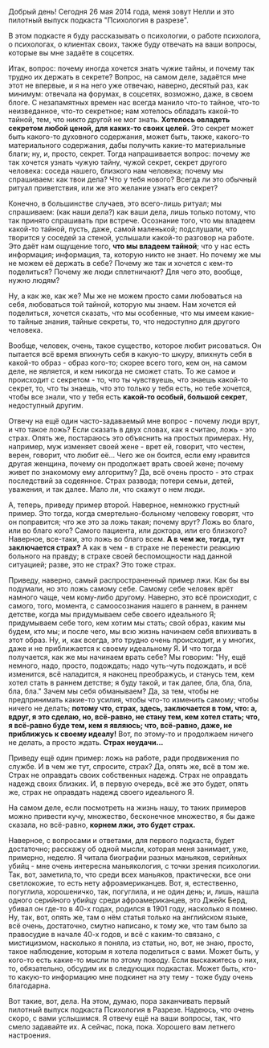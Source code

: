Добрый день! Сегодня 26 мая 2014 года, меня зовут Нелли и это пилотный выпуск подкаста "Психология в разрезе". 

В этом подкасте я буду рассказывать о психологии, о работе психолога, о психологах, о клиентах своих, также буду отвечать на ваши вопросы, которые вы мне задаёте в соцсетях.

Итак, вопрос: почему иногда хочется знать чужие тайны, и почему так трудно их держать в секрете? Вопрос, на самом деле, задаётся мне этот не впервые, и я на него уже отвечаю, наверно, десятый раз, как минимум: отвечала на форумах, в соцсетях, возможно, даже, в своем блоге. С незапамятных времен нас всегда манило что-то тайное, что-то неизведанное, что-то секретное; нам хотелось обладать какой-то тайной, тем, что никто другой не мог знать. **Хотелось овладеть секретом любой ценой, для каких-то своих целей.** Это секрет может быть какого-то духовного содержания, может быть, также, какого-то материального содержания, дабы получить какие-то материальные благи; ну, и, просто, секрет. Тогда напрашивается вопрос: почему же так хочется узнать чужую тайну, чужой секрет, секрет другого человека: соседа нашего, близкого нам человека; почему мы спрашиваем: как твои дела? Что у тебя нового? Всегда ли это обычный ритуал приветствия, или же это желание узнать его секрет?

Конечно, в большинстве случаев, это всего-лишь ритуал; мы спрашиваем: (как наши дела?) как ваши дела, лишь только потому, что так принято спрашивать при встрече. Осознание того, что мы владеем какой-то тайной, пусть, даже, самой маленькой; подслушали, что творится у соседей за стеной, услышали какой-то разговор на работе. Это даёт нам ощущение того, **что мы владеем тайной**; что у нас есть информация; информация, та, которую никто не знает. Но почему же мы не можем её держать в себе? Почему же так и хочется с кем-то поделиться? Почему же люди сплетничают? Для чего это, вообще, нужно людям?

Ну, а как же, как же? Мы же не можем просто сами любоваться на себя, любоваться той тайной, которую мы знаем. Нам хочется ей поделиться, хочется сказать, что мы особенные, что мы имеем какие-то тайные знания, тайные секреты, то, что недоступно для другого человека.

Вообще, человек, очень, такое существо, которое любит рисоваться. Он пытается всё время впихнуть себя в какую-то шкуру, впихнуть себя в какой-то образ - образ кого-то; скорее всего того, кем он, на самом деле, не является, и кем никогда не сможет стать. То же самое и происходит с секретом - то, что ты чувствуешь, что знаешь какой-то секрет, то, что ты знаешь, что это только у тебя есть, но тебе хочется, чтобы все знали, что у тебя есть **какой-то особый, большой секрет**, недоступный другим. 

Отвечу на ещё один часто-задаваемый мне вопрос - почему люди врут, и что такое ложь? Если сказать в двух словах, как я считаю, ложь - это страх. Опять же, постараюсь это объяснить на простых примерах. Ну, например, муж изменяет своей жене - врет ей, говорит, что честен, верен, говорит, что любит её... Чего же он боится, если ему нравится другая женщина, почему он продолжает врать своей жене; почему живет по знакомому ему алгоритму? Да, всё очень просто - это страх последствий за содеянное. Страх развода; потери семьи, детей, уважения, и так далее. Мало ли, что скажут о нем люди. 

А, теперь, приведу пример второй. Наверное, немножко грустный пример. Это тогда, когда смертельно-больному человеку говорят, что он поправится; что же это за ложь такая; почему врут? Ложь во благо, или во благо кого? Самого пациента, или доктора, или его близкого? Наверное, все-таки, это ложь во благо всем. **А в чем же, тогда, тут заключается страх?** А как в чем - в страхе не перенести реакцию больного на правду; в страхе своей беспомощности над данной ситуацией; разве, это не страх? Это тоже страх. 

Приведу, наверно, самый распространенный пример лжи. Как бы вы подумали, но это ложь самому себе. Самому себе человек врёт намного чаще, чем кому-либо другому. Наверно, это всё происходит, с самого, того, момента, с самоосознания нашего в раннем, в раннем детстве, когда мы придумываем себе своего идеального Я; придумываем себе того, кем хотим мы стать; свой образ, каким мы будем, кто мы; и после чего, мы всю жизнь начинаем себя впихивать в этот образ. Ну, и, как всегда, это трудно очень происходит, и у многих, даже и не приближается к своему идеальному Я. И что тогда получается, как же мы начинаем врать себе? Мы говорим: "Ну, ещё немного, надо, просто, подождать; надо чуть-чуть подождать, и всё изменится, всё наладится, я наконец преображусь, и станусь тем, кем хотел стать в раннем детстве; я буду такой, и так далее, бла, бла, бла, бла, бла." Зачем мы себя обманываем? Да, за тем, чтобы не предпринимать какие-то усилия, чтобы что-то изменить самому; чтобы ничего не делать; **потому что, страх, здесь, заключается в том, что: а, вдруг, я это сделаю, но, всё-равно, не стану тем, кем хотел стать; что, я всё-равно буде тем, кем я являюсь; что, всё-равно, даже, не приближусь к своему идеалу!** Вот, по этому-то и продолжаем ничего не делать, а просто ждать. **Страх неудачи...**

Приведу ещё один пример: ложь на работе, ради продвижения по службе. И в чем же тут, спросите, страх? Да, опять же, всё в том же. Страх не оправдать своих собственных надежд. Страх не оправдать надежд своих близких. И, в первую очередь, всё же это будет, опять же, страх не оправдать надежд своего идеального Я. 

На самом деле, если посмотреть на жизнь нашу, то таких примеров можно привести кучу, множество, бесконечное множество, я бы даже сказала, но всё-равно, **корнем лжи, это будет страх.** 

Наверное, с вопросами и ответами, для первого подкаста, будет достаточно;  расскажу об одной мысли, которая меня занимает, уже, примерно, неделю. Я читала биографии разных маньяков, серийных убийц - мне очень интересна маньякология, с точки зрения психологии. Так, вот, заметила,то, что среди всех маньяков, практически, все они светлокожие, то есть нету афроамериканцев. Вот, я, естественно, погуглила, хорошеничко, так, погуглила, и не один день; и, лишь, нашла одного серийного убийцу среди афроамериканцев, это Джейк Берд, убивал он где-то в 40-х годах, родился в 1901 году, насколько я помню. Ну, так, вот, опять же, там о нём статья только на английском языке, всё очень, достаточно, смутно написано, к тому же, что там было за правосудие в начале 40-х годов, и всё с каким-то связано, с мистицизмом, насколько я поняла, из статьи, но, вот, не знаю, просто, такое наблюдение, которым я хотела поделиться с вами. Может быть, у кого-то есть какие-то мысли по этому поводу. Если выскажитесь о них, то, обязательно, обсудим их в следующих подкастах. Может быть, кто-то какую-то информацию мне подкинет на эту тему - тоже буду очень благодарна. 

Вот такие, вот, дела. На этом, думаю, пора заканчивать первый пилотный выпуск подкаста Психология в Разрезе. Надеюсь, что очень скоро, с вами услышимся. Я отвечу ещё на ваши вопросы, так, что смело задавайте их. А сейчас, пока, пока. Хорошего вам летнего настроения. 































































